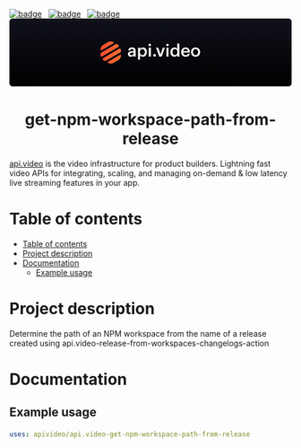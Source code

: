 [![badge](https://img.shields.io/twitter/follow/api_video?style=social)](https://twitter.com/intent/follow?screen_name=api_video) &nbsp; [![badge](https://img.shields.io/github/stars/apivideo/api.video-get-npm-workspace-path-from-release?style=social)](https://github.com/apivideo/api.video-get-npm-workspace-path-from-release) &nbsp; [![badge](https://img.shields.io/discourse/topics?server=https%3A%2F%2Fcommunity.api.video)](https://community.api.video)
![](https://github.com/apivideo/API_OAS_file/blob/master/apivideo_banner.png)
<h1 align="center">get-npm-workspace-path-from-release</h1>

[api.video](https://api.video) is the video infrastructure for product builders. Lightning fast video APIs for integrating, scaling, and managing on-demand & low latency live streaming features in your app.

# Table of contents

- [Table of contents](#table-of-contents)
- [Project description](#project-description)
- [Documentation](#documentation)
  - [Example usage](#example-usage)

# Project description

Determine the path of an NPM workspace from the name of a release created using api.video-release-from-workspaces-changelogs-action

# Documentation

## Example usage

```yml
uses: apivideo/api.video-get-npm-workspace-path-from-release
```
